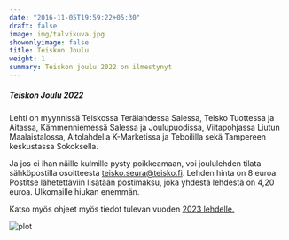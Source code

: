```yaml
---
date: "2016-11-05T19:59:22+05:30"
draft: false
image: img/talvikuva.jpg
showonlyimage: false
title: Teiskon Joulu
weight: 1
summary: Teiskon joulu 2022 on ilmestynyt
---
```


##### Teiskon Joulu 2022

Lehti on myynnissä Teiskossa Terälahdessa Salessa, Teisko Tuottessa ja Aitassa, Kämmenniemessä Salessa ja Joulupuodissa, Viitapohjassa Liutun Maalaistalossa, Aitolahdella K-Marketissa ja Teboililla sekä Tampereen keskustassa Sokoksella.

Ja jos ei ihan näille kulmille pysty poikkeamaan, voi joululehden tilata sähköpostilla osoitteesta teisko.seura@teisko.fi. Lehden hinta on 8 euroa. Postitse lähetettäviin lisätään postimaksu, joka yhdestä lehdestä on 4,20 euroa. Ulkomaille hiukan enemmän.

Katso myös ohjeet myös tiedot tulevan vuoden [2023 lehdelle.](../lehti/ennenjoulua)

![plot](teiskoseura/img/joulu2022.png) 
